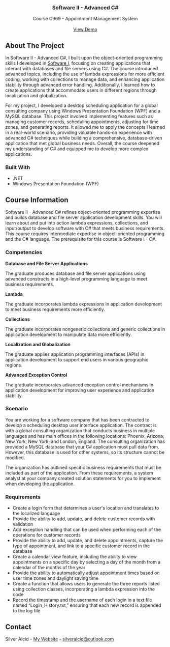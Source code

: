 <a id="readme-top"></a>

<h3 align="center">Software II - Advanced C#</h3>

  <p align="center">
    Course C969 - Appointment Management System
    <br />
    <br />
    <a href="https://github.com/silveralcid/WGU-C968-Software-I">View Demo</a>
</div>


<!-- ABOUT THE PROJECT -->
## About The Project
In Software II - Advanced C#, I built upon the object-oriented programming skills I developed in <a href="https://github.com/silveralcid/WGU-C969-Software-I">Software I</a>, focusing on creating applications that interact with databases and file servers using C#. The course introduced advanced topics, including the use of lambda expressions for more efficient coding, working with collections to manage data, and enhancing application stability through advanced error handling. Additionally, I learned how to create applications that accommodate users in different regions through localization and globalization.

For my project, I developed a desktop scheduling application for a global consulting company using Windows Presentation Foundation (WPF) and a MySQL database. This project involved implementing features such as managing customer records, scheduling appointments, adjusting for time zones, and generating reports. It allowed me to apply the concepts I learned in a real-world scenario, providing valuable hands-on experience with advanced C# techniques while building a comprehensive, database-driven application that met global business needs. Overall, the course deepened my understanding of C# and equipped me to develop more complex applications.


### Built With

* .NET
* Windows Presentation Foundation (WPF)


## Course Information

Software II - Advanced C# refines object-oriented programming expertise and builds database and file server application development skills. You will learn about and put into action lambda expressions, collections, and input/output to develop software with C# that meets business requirements. This course requires intermediate expertise in object-oriented programming and the C# language. The prerequisite for this course is Software I - C#.

### Competencies

**Database and File Server Applications**

The graduate produces database and file server applications using advanced constructs in a high-level programming language to meet business requirements.

**Lambda**

The graduate incorporates lambda expressions in application development to meet business requirements more efficiently.

**Collections**

The graduate incorporates nongeneric collections and generic collections in application development to manipulate data more efficiently.

**Localization and Globalization**

The graduate applies application programming interfaces (APIs) in application development to support end users in various geographic regions.

**Advanced Exception Control**

The graduate incorporates advanced exception control mechanisms in application development for improving user experience and application stability.

### Scenario

You are working for a software company that has been contracted to develop a scheduling desktop user interface application. The contract is with a global consulting organization that conducts business in multiple languages and has main offices in the following locations: Phoenix, Arizona; New York, New York; and London, England. The consulting organization has provided a MySQL database that your C# application must pull data from. However, this database is used for other systems, so its structure cannot be modified.

The organization has outlined specific business requirements that must be included as part of the application. From these requirements, a system analyst at your company created solution statements for you to implement when developing the application.

### Requirements

* Create a login form that determines a user's location and translates to the localized language
* Provide the ability to add, update, and delete customer records with validation
* Add exception handling that can be used when performing each of the operations for customer records
* Provide the ability to add, update, and delete appointments, capture the type of appointment, and link to a specific customer record in the database
* Create a calendar view feature, including the ability to view appointments on a specific day by selecting a day of the month from a calendar of the months of the year
* Provide the ability to automatically adjust appointment times based on user time zones and daylight saving time
* Create a function that allows users to generate the three reports listed using collection classes, incorporating a lambda expression into the code
* Record the timestamp and the username of each login in a text file named “Login_History.txt,” ensuring that each new record is appended to the log file


<!-- CONTACT -->
## Contact

Silver Alcid - [My Website](https://silveralcid.com) - silveralcid@outlook.com
